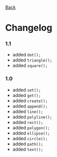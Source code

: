 [Back](../README.md)

# Changelog

### 1.1
- <new> added `dot();`
- <new> added `triangle();`
- <new> added `square();`

### 1.0
- <new> added `set();`
- <new> added `get();`
- <new> added `create();`
- <new> added `append();`
- <new> added `line();`
- <new> added `polyline();`
- <new> added `rect();`
- <new> added `polygon();`
- <new> added `ellipse();`
- <new> added `circle();`
- <new> added `path();`
- <new> added `text();`

<link rel="stylesheet" href="style.css">